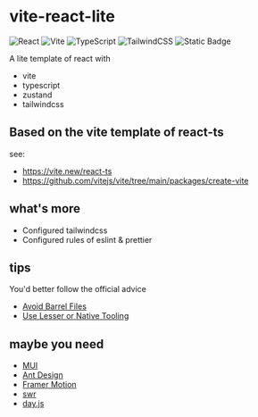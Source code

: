 # vite-react-lite

![React](https://img.shields.io/badge/react-%2320232a.svg?style=for-the-badge&logo=react&logoColor=%2361DAFB)
![Vite](https://img.shields.io/badge/vite-%23646CFF.svg?style=for-the-badge&logo=vite&logoColor=white)
![TypeScript](https://img.shields.io/badge/typescript-%23007ACC.svg?style=for-the-badge&logo=typescript&logoColor=white)
![TailwindCSS](https://img.shields.io/badge/tailwindcss-%2338B2AC.svg?style=for-the-badge&logo=tailwind-css&logoColor=white)
![Static Badge](https://img.shields.io/badge/Zustand-red?style=for-the-badge&logoSize=auto)

A lite template of react with

-   vite
-   typescript
-   zustand
-   tailwindcss

## Based on the vite template of react-ts

see:

-   https://vite.new/react-ts
-   https://github.com/vitejs/vite/tree/main/packages/create-vite

## what's more

-   Configured tailwindcss
-   Configured rules of eslint & prettier

## tips

You'd better follow the official advice

-   [Avoid Barrel Files](https://vitejs.dev/guide/performance.html#avoid-barrel-files)
-   [Use Lesser or Native Tooling](https://vitejs.dev/guide/performance.html#use-lesser-or-native-tooling)

## maybe you need

-   [MUI](https://mui.com/)
-   [Ant Design](https://ant.design/)
-   [Framer Motion](https://www.framer.com/motion/)
-   [swr](https://swr.vercel.app/)
-   [day.js](https://day.js.org/)
